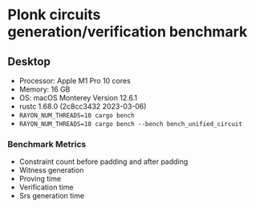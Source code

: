 # Plonk circuits generation/verification benchmark

## Desktop

- Processor: Apple M1 Pro 10 cores
- Memory: 16 GB
- OS: macOS Monterey Version 12.6.1
- rustc 1.68.0 (2c8cc3432 2023-03-06)
- `RAYON_NUM_THREADS=10 cargo bench`
- `RAYON_NUM_THREADS=10 cargo bench --bench bench_unified_circuit`

### Benchmark Metrics

- Constraint count before padding and after padding
- Witness generation
- Proving time
- Verification time
- Srs generation time
